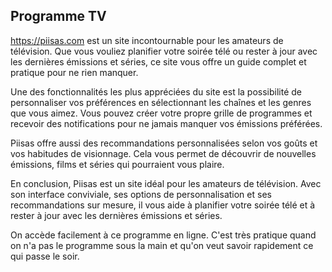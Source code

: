 ## Programme TV 

https://piisas.com est un site incontournable pour les amateurs de télévision. Que vous vouliez planifier votre soirée télé ou rester à jour avec les dernières émissions et séries, ce site vous offre un guide complet et pratique pour ne rien manquer.

Une des fonctionnalités les plus appréciées du site est la possibilité de personnaliser vos préférences en sélectionnant les chaînes et les genres que vous aimez. Vous pouvez créer votre propre grille de programmes et recevoir des notifications pour ne jamais manquer vos émissions préférées.

Piisas offre aussi des recommandations personnalisées selon vos goûts et vos habitudes de visionnage. Cela vous permet de découvrir de nouvelles émissions, films et séries qui pourraient vous plaire.

En conclusion, Piisas est un site idéal pour les amateurs de télévision. Avec son interface conviviale, ses options de personnalisation et ses recommandations sur mesure, il vous aide à planifier votre soirée télé et à rester à jour avec les dernières émissions et séries.

On accède facilement à ce programme en ligne. C'est très pratique quand on n'a pas le programme sous la main et qu'on veut savoir rapidement ce qui passe le soir.